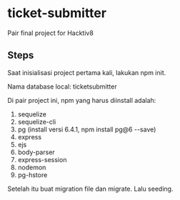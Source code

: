 # ticket-submitter
Pair final project for Hacktiv8

## Steps
Saat inisialisasi project pertama kali, lakukan npm init. 

Nama database local: ticketsubmitter

Di pair project ini, npm yang harus diinstall adalah:
1. sequelize
2. sequelize-cli
3. pg (install versi 6.4.1, npm install pg@6 --save)
4. express
5. ejs
6. body-parser
7. express-session
8. nodemon
9. pg-hstore

Setelah itu buat migration file dan migrate. Lalu seeding.

